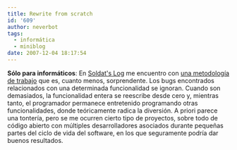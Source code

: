 ```yaml
---
title: Rewrite from scratch
id: '609'
author: neverbot
tags:
  - informática
  - miniblog
date: 2007-12-04 18:17:54
---
```


**Sólo para informáticos**: En [Soldat's Log](http://blog.chernando.eu/) me encuentro con [una metodología de trabajo](http://blog.chernando.eu/2007/12/02/cadt/) que es, cuanto menos, sorprendente. Los bugs encontrados relacionados con una determinada funcionalidad se ignoran. Cuando son demasiados, la funcionalidad entera se reescribe desde cero y, mientras tanto, el programador permanece entretenido programando otras funcionalidades, donde teóricamente radica la diversión. A priori parece una tontería, pero se me ocurren cierto tipo de proyectos, sobre todo de código abierto con múltiples desarrolladores asociados durante pequeñas partes del ciclo de vida del software, en los que seguramente podría dar buenos resultados.